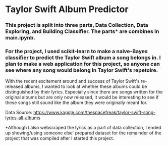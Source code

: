 # Taylor Swift Album Predictor

### This project is split into three parts, Data Collection, Data Exploring, and Building Classifier. The parts* are combines in main.ipynb.

### For the project, I used scikit-learn to make a naive-Bayes classifier to predict the Taylor Swift album a song belongs in. I plan to make a web application for this project, so anyone can see where any song would belong in Taylor Swift's repetoire.

With the recent excitement around and success of Taylor Swift's re-released albums, I wanted to look at whether these albums could be distinguished by their lyrics. Especially since there are songs written for the original albums but are only now released, it would be interesting to see if these songs still sound like the album they were originally meant for.

Data Source: https://www.kaggle.com/thespacefreak/taylor-swift-song-lyrics-all-albums

*Although I also webscraped the lyrics as a part of data collection, I ended up showing/using someone else' prepared dataset for the remainder of the project that was compiled after I started this project.
